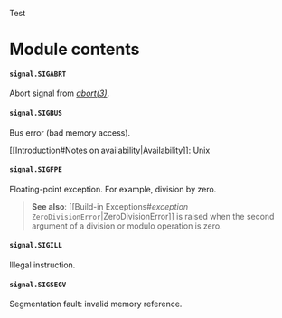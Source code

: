 Test
# Module contents
#### `signal.SIGABRT`
Abort signal from [*abort(3)*](https://manpages.debian.org/bookworm/manpages-dev/abort.3.en.html).
#### `signal.SIGBUS`
Bus error (bad memory access).

[[Introduction#Notes on availability|Availability]]: Unix
#### `signal.SIGFPE`
Floating-point exception. For example, division by zero.
> **See also**: [[Build-in Exceptions#*exception* `ZeroDivisionError`|ZeroDivisionError]] is raised when the second argument of a division or modulo operation is zero.

#### `signal.SIGILL`
Illegal instruction.
#### `signal.SIGSEGV`
Segmentation fault: invalid memory reference.